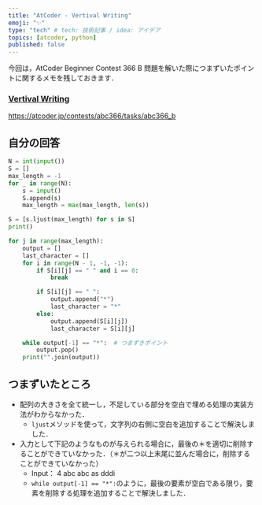 ```yaml
---
title: "AtCoder - Vertival Writing"
emoji: "✨"
type: "tech" # tech: 技術記事 / idea: アイデア
topics: [atcoder, python]
published: false
---
```


今回は，AtCoder Beginner Contest 366 B 問題を解いた際につまずいたポイントに関するメモを残しておきます．

### [Vertival Writing](https://atcoder.jp/contests/abc366/tasks/abc366_b)

https://atcoder.jp/contests/abc366/tasks/abc366_b

## 自分の回答

```python
N = int(input())
S = []
max_length = -1
for _ in range(N):
    s = input()
    S.append(s)
    max_length = max(max_length, len(s))

S = [s.ljust(max_length) for s in S]
print()

for j in range(max_length):
    output = []
    last_character = []
    for i in range(N - 1, -1, -1):
        if S[i][j] == " " and i == 0:
            break

        if S[i][j] == " ":
            output.append("*")
            last_character = "*"
        else:
            output.append(S[i][j])
            last_character = S[i][j]

    while output[-1] == "*":  # つまずきポイント
        output.pop()
    print("".join(output))
```

## つまずいたところ

- 配列の大きさを全て統一し，不足している部分を空白で埋める処理の実装方法がわからなかった．
  - `ljust`メソッドを使って，文字列の右側に空白を追加することで解決しました．
- 入力として下記のようなものが与えられる場合に，最後の＊を適切に削除することができていなかった．（＊が二つ以上末尾に並んだ場合に，削除することができていなかった）
  - Input：
    4
    abc
    abc
    as
    dddi
  - `while output[-1] == "*":`のように，最後の要素が空白である限り，要素を削除する処理を追加することで解決しました．
